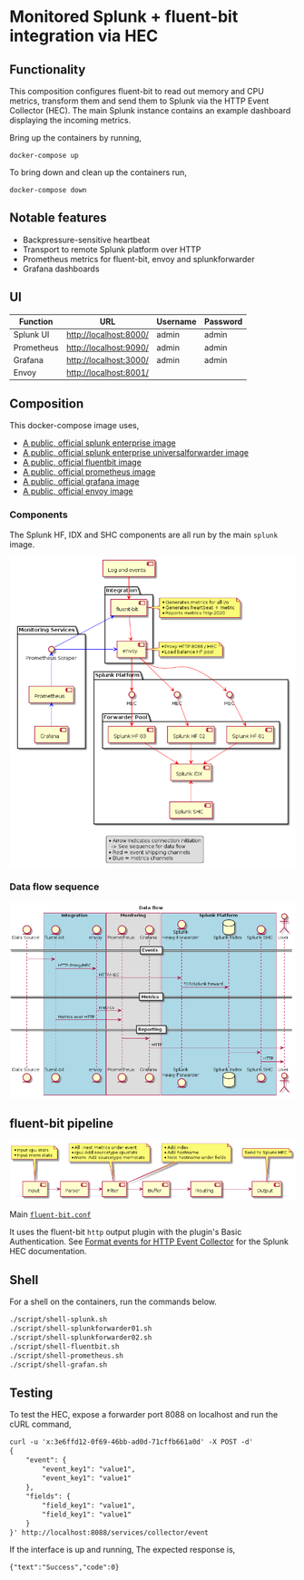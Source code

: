 # Monitored Splunk + fluent-bit integration via HEC

## Functionality

This composition configures fluent-bit to read out memory and CPU metrics,
transform them and send them to Splunk via the HTTP Event Collector (HEC). The
main Splunk instance contains an example dashboard displaying the incoming
metrics.

Bring up the containers by running,

    docker-compose up

To bring down and clean up the containers run,

    docker-compose down

## Notable features

 - Backpressure-sensitive heartbeat
 - Transport to remote Splunk platform over HTTP
 - Prometheus metrics for fluent-bit, envoy and splunkforwarder
 - Grafana dashboards

## UI   

| Function       | URL                                              | Username  | Password |
|----------------|--------------------------------------------------|-----------|----------|
| Splunk UI      | [http://localhost:8000/](http://localhost:8000/) | admin     | admin    |
| Prometheus     | [http://localhost:9090/](http://localhost:9090/) | admin     | admin    |
| Grafana        | [http://localhost:3000/](http://localhost:3030/) | admin     | admin    |
| Envoy          | [http://localhost:8001/](http://localhost:8001/) |           |          |

## Composition

This docker-compose image uses,

 - [A public, official splunk enterprise image](https://hub.docker.com/r/splunk/splunk/)
 - [A public, official splunk enterprise universalforwarder image](https://hub.docker.com/r/splunk/universalforwarder/)
 - [A public, official fluentbit image](https://hub.docker.com/r/fluent/fluent-bit/)
 - [A public, official prometheus image](https://hub.docker.com/r/prom/prometheus)
 - [A public, official grafana image](https://hub.docker.com/r/grafana/grafana)
 - [A public, official envoy image](https://hub.docker.com/r/envoyproxy/envoy-alpine)

### Components

The Splunk HF, IDX and SHC components are all run by the main `splunk` image.

![fluent-bit Splunk HEC](/resource/splunk-fluentbit-components.png?raw=true "fluent-bit Splunk HEC")

### Data flow sequence

![fluent-bit Splunk HEC](/resource/splunk-fluentbit-sequence.png?raw=true "fluent-bit Splunk HEC")

## fluent-bit pipeline

![fluent-bit pipeline](/resource/fluent-bit-pipeline.png?raw=true "fluent-bit pipeline")

Main [`fluent-bit.conf`](/volumes/fluent-bit-etc/fluent-bit.conf)

It uses the fluent-bit `http` output plugin with the plugin's Basic
Authentication. See [Format events for HTTP Event Collector](https://docs.splunk.com/Documentation/Splunk/7.0.3/Data/FormateventsforHTTPEventCollector)
for the Splunk HEC documentation.

## Shell

For a shell on the containers, run the commands below.

    ./script/shell-splunk.sh
    ./script/shell-splunkforwarder01.sh
    ./script/shell-splunkforwarder02.sh
    ./script/shell-fluentbit.sh
    ./script/shell-prometheus.sh
    ./script/shell-grafan.sh

## Testing

To test the HEC, expose a forwarder port 8088 on localhost and run the cURL
command,

```
curl -u 'x:3e6ffd12-0f69-46bb-ad0d-71cffb661a0d' -X POST -d'
{
    "event": {
        "event_key1": "value1",
        "event_key1": "value1"
    },
    "fields": {
        "field_key1": "value1",
        "field_key1": "value1"
    }
}' http://localhost:8088/services/collector/event
```

If the interface is up and running, The expected response is,

```
{"text":"Success","code":0}
```

